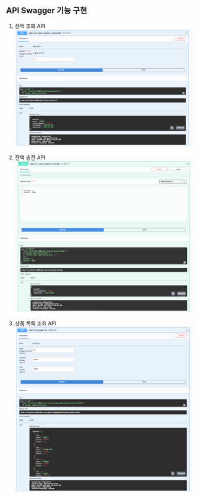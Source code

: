 ## API Swagger 기능 구현
1. 잔액 조회 API
![](point.png)
<br><br>
2. 잔액 충전 API
![](charge.png)
<br><br>
3. 상품 목록 조회 API
![](product.png)